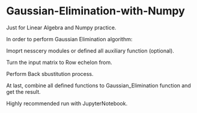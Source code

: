 # Gaussian-Elimination-with-Numpy
Just for Linear Algebra and Numpy practice.

In order to perform Gaussian Elimination algorithm:

Imoprt nesscery modules or defined all auxiliary function (optional).

Turn the input matrix to Row echelon from.

Perform Back sbustitution process.

At last, combine all defined functions to Gaussian_Elimination function and get the result.

Highly recommended run with JupyterNotebook.
